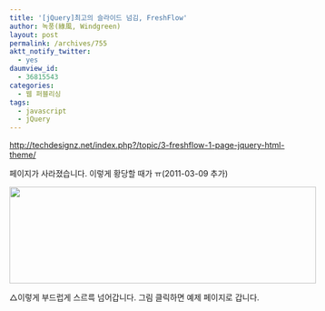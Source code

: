 ```yaml
---
title: '[jQuery]최고의 슬라이드 넘김, FreshFlow'
author: 녹풍(綠風, Windgreen)
layout: post
permalink: /archives/755
aktt_notify_twitter:
  - yes
daumview_id:
  - 36815543
categories:
  - 웹 퍼블리싱
tags:
  - javascript
  - jQuery
---
```

http://techdesignz.net/index.php?/topic/3-freshflow-1-page-jquery-html-theme/

페이지가 사라졌습니다. 이렇게 황당할 때가 ㅠ(2011-03-09 추가)

<div>
  <div style="width: 550px" class="wp-caption aligncenter">
    <img src="http://dl.dropboxusercontent.com/u/15546257/blog/mytory/old-images/1/cfile23.uf.1466F6504D4BC9621AAB0D.png" alt="" width="540" height="170" /><p class="wp-caption-text">
      △이렇게 부드럽게 스르륵 넘어갑니다. 그림 클릭하면 예제 페이지로 갑니다.
    </p>
  </div>
</div>